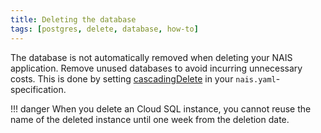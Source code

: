 ```yaml
---
title: Deleting the database
tags: [postgres, delete, database, how-to]
---
```


The database is not automatically removed when deleting your NAIS application. Remove unused databases to avoid incurring unnecessary costs. This is done by setting [cascadingDelete](../../../workloads/application/reference/application-spec.md#gcpsqlinstancescascadingdelete) in your `nais.yaml`-specification.

!!! danger
    When you delete an Cloud SQL instance, you cannot reuse the name of the deleted instance until one week from the deletion date.
